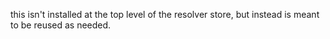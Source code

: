 this isn't installed at the top level of the resolver store, but instead is meant to be reused as needed.
